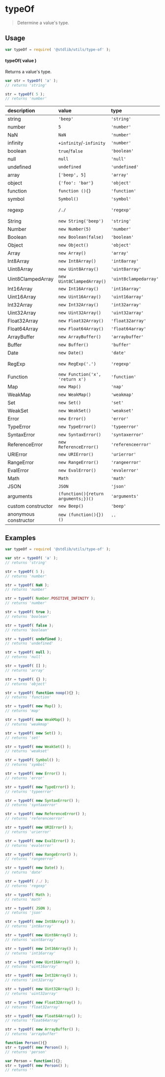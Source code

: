 # typeOf

> Determine a value's type.


<section class="usage">

## Usage

``` javascript
var typeOf = require( '@stdlib/utils/type-of' );
```

#### typeOf( value )

Returns a value's type.

``` javascript
var str = typeOf( 'a' );
// returns 'string'

str = typeOf( 5 );
// returns 'number'
```

| description    | value   | type        | notes |
|:---------------|:--------|:------------|-------|
| string | `'beep'` | `'string'` |       |
| number | `5` | `'number'` |       |
| NaN | `NaN` | `'number'` |       |
| infinity | `+infinity`/`-infinity` | `'number'` |       |
| boolean | `true`/`false` | `'boolean'` |       |
| null | `null` | `'null'` |       |
| undefined | `undefined` | `'undefined'` |       |
| array | `['beep', 5]` | `'array'` |       |
| object | `{'foo': 'bar'}` | `'object'` |       |
| function | `function (){}` | `'function'` |       |
| symbol | `Symbol()` | `'symbol'` | ES2015 |
| regexp | `/./` | `'regexp'` | Android 4.1+ |       |
| String | `new String('beep')` | `'string'` |       |
| Number | `new Number(5)` | `'number'` |       |
| Boolean |`new Boolean(false)` | `'boolean'` |       |
| Object | `new Object()` | `'object'` |       |
| Array | `new Array()` | `'array'` |       |
| Int8Array | `new Int8Array()` | `'int8array'` |       |
| Uint8Array | `new Uint8Array()` | `'uint8array'` |       |
| Uint8ClampedArray | `new Uint8ClampedArray()` | `'uint8clampedarray'` |       |
| Int16Array | `new Int16Array()` | `'int16array'` |       |
| Uint16Array | `new Uint16Array()` | `'uint16array'` |       |
| Int32Array | `new Int32Array()` | `'int32array'` |       |
| Uint32Array | `new Uint32Array()` | `'uint32array'` |       |
| Float32Array | `new Float32Array()` | `'float32array'` |       |
| Float64Array | `new Float64Array()` | `'float64array'` |       |
| ArrayBuffer | `new ArrayBuffer()` | `'arraybuffer'` |       |
| Buffer | `new Buffer()` | `'buffer'` | Node.js   |
| Date | `new Date()` | `'date'` |       |
| RegExp | `new RegExp('.')` | `'regexp'` | Android 4.1+
| Function | `new Function('x', 'return x')` | `'function'` |       |
| Map | `new Map()` | `'nap'` | ES2015  |
| WeakMap | `new WeakMap()` | `'weakmap'` | ES2015 |
| Set | `new Set()` | `'set'` | ES2015 |
| WeakSet | `new WeakSet()` | `'weakset'` | ES2015 |
| Error | `new Error()` | `'error'` |       |
| TypeError | `new TypeError()` | `'typeerror'` |       |
| SyntaxError | `new SyntaxError()` | `'syntaxerror'` |       |
| ReferenceError | `new ReferenceError()` | `'referenceerror'` |       |
| URIError | `new URIError()` | `'urierror'` |       |
| RangeError | `new RangeError()` | `'rangeerror'` |       |
| EvalError | `new EvalError()` | `'evalerror'` |       |
| Math | `Math` | `'math'` |       |
| JSON | `JSON` | `'json'` | IE8+    |
| arguments | `(function(){return arguments;})()` | `'arguments'` | IE9+   |
| custom constructor | `new Beep()` | `'beep'` |       |
| anonymous constructor | `new (function(){})()` | `''` |       |

</section>

<!-- /.usage -->


<section class="examples">

## Examples

``` javascript
var typeOf = require( '@stdlib/utils/type-of' );

var str = typeOf( 'a' );
// returns 'string'

str = typeOf( 5 );
// returns 'number'

str = typeOf( NaN );
// returns 'number'

str = typeOf( Number.POSITIVE_INFINITY );
// returns 'number'

str = typeOf( true );
// returns 'boolean'

str = typeOf( false );
// returns 'boolean'

str = typeOf( undefined );
// returns 'undefined'

str = typeOf( null );
// returns 'null'

str = typeOf( [] );
// returns 'array'

str = typeOf( {} );
// returns 'object'

str = typeOf( function noop(){} );
// returns 'function'

str = typeOf( new Map() );
// returns 'map'

str = typeOf( new WeakMap() );
// returns 'weakmap'

str = typeOf( new Set() );
// returns 'set'

str = typeOf( new WeakSet() );
// returns 'weakset'

str = typeOf( Symbol() );
// returns 'symbol'

str = typeOf( new Error() );
// returns 'error'

str = typeOf( new TypeError() );
// returns 'typeerror'

str = typeOf( new SyntaxError() );
// returns 'syntaxerror'

str = typeOf( new ReferenceError() );
// returns 'referenceerror'

str = typeOf( new URIError() );
// returns 'urierror'

str = typeOf( new EvalError() );
// returns 'evalerror'

str = typeOf( new RangeError() );
// returns 'rangeerror'

str = typeOf( new Date() );
// returns 'date'

str = typeOf( /./ );
// returns 'regexp'

str = typeOf( Math );
// returns 'math'

str = typeOf( JSON );
// returns 'json'

str = typeOf( new Int8Array() );
// returns 'int8array'

str = typeOf( new Uint8Array() );
// returns 'uint8array'

str = typeOf( new Int16Array() );
// returns 'int16array'

str = typeOf( new Uint16Array() );
// returns 'uint16array'

str = typeOf( new Int32Array() );
// returns 'int32array'

str = typeOf( new Uint32Array() );
// returns 'uint32array'

str = typeOf( new Float32Array() );
// returns 'float32array'

str = typeOf( new Float64Array() );
// returns 'float64array'

str = typeOf( new ArrayBuffer() );
// returns 'arraybuffer'

function Person(){}
str = typeOf( new Person() );
// returns 'person'

var Person = function(){};
str = typeOf( new Person() );
// returns ''
```

</section>

<!-- /.examples -->


<section class="links">

</section>

<!-- /.links -->
